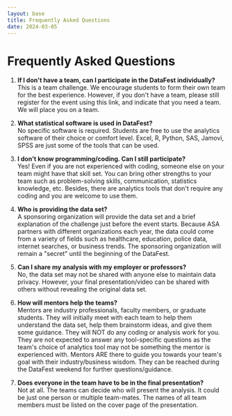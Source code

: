 ```yaml
---
layout: base
title: Frequently Asked Questions
date: 2024-03-05
---
```


# Frequently Asked Questions

1. **If I don't have a team, can I participate in the DataFest individually?**  
   This is a team challenge. We encourage students to form their own team for the best experience. However, if you don't have a team, please still register for the event using this link, and indicate that you need a team. We will place you on a team.

2. **What statistical software is used in DataFest?**  
   No specific software is required. Students are free to use the analytics software of their choice or comfort level. Excel, R, Python, SAS, Jamovi, SPSS are just some of the tools that can be used.

3. **I don't know programming/coding. Can I still participate?**  
   Yes! Even if you are not experienced with coding, someone else on your team might have that skill set. You can bring other strengths to your team such as problem-solving skills, communication, statistics knowledge, etc. Besides, there are analytics tools that don't require any coding and you are welcome to use them.

4. **Who is providing the data set?**  
   A sponsoring organization will provide the data set and a brief explanation of the challenge just before the event starts. Because ASA partners with different organizations each year, the data could come from a variety of fields such as healthcare, education, police data, internet searches, or business trends. The sponsoring organization will remain a "secret" until the beginning of the DataFest.

5. **Can I share my analysis with my employer or professors?**  
   No, the data set may not be shared with anyone else to maintain data privacy. However, your final presentation/video can be shared with others without revealing the original data set.

6. **How will mentors help the teams?**  
   Mentors are industry professionals, faculty members, or graduate students. They will initially meet with each team to help them understand the data set, help them brainstorm ideas, and give them some guidance. They will NOT do any coding or analysis work for you. They are not expected to answer any tool-specific questions as the team's choice of analytics tool may not be something the mentor is experienced with. Mentors ARE there to guide you towards your team's goal with their industry/business wisdom. They can be reached during the DataFest weekend for further questions/guidance.

7. **Does everyone in the team have to be in the final presentation?**  
   Not at all. The teams can decide who will present the analysis. It could be just one person or multiple team-mates. The names of all team members must be listed on the cover page of the presentation. 